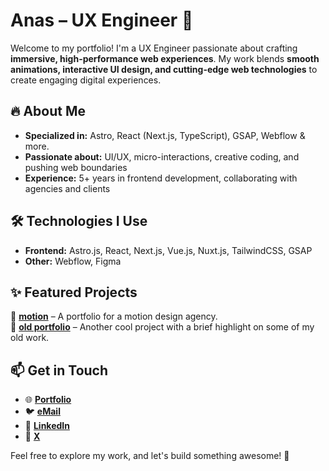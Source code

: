 # Anas – UX Engineer 🚀  

Welcome to my portfolio! I'm a UX Engineer passionate about crafting **immersive, high-performance web experiences**. My work blends **smooth animations, interactive UI design, and cutting-edge web technologies** to create engaging digital experiences.  

## 🔥 About Me  
- **Specialized in:** Astro, React (Next.js, TypeScript), GSAP, Webflow & more.  
- **Passionate about:** UI/UX, micro-interactions, creative coding, and pushing web boundaries  
- **Experience:** 5+ years in frontend development, collaborating with agencies and clients  

## 🛠️ Technologies I Use  
- **Frontend:** Astro.js, React, Next.js, Vue.js, Nuxt.js, TailwindCSS, GSAP
- **Other:** Webflow, Figma

## ✨ Featured Projects  
🔹 **[motion](https://motion.ma/)** – A portfolio for a motion design agency.  
🔹 **[old portfolio](https://heyanas.vercel.app/)** – Another cool project with a brief highlight on some of my old work.  

## 📫 Get in Touch  
- 🌐 **[Portfolio](https://helloanas.vercel.app/)**  
- 🐦 **[eMail](mailto:anas.frontdev@gmail.com)**  
- 💼 **[LinkedIn](https://www.linkedin.com/in/anas-frontdev/)**
- 💼 **[X](https://x.com/czxanas)**  

Feel free to explore my work, and let's build something awesome! 🚀  
